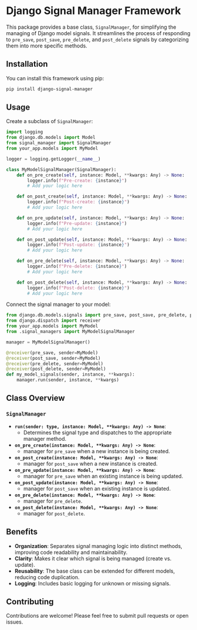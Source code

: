 # Django Signal Manager Framework

This package provides a base class, `SignalManager`, for simplifying the managing of Django model signals. It streamlines the process of responding to `pre_save`, `post_save`, `pre_delete`, and `post_delete` signals by categorizing them into more specific methods.

## Installation

You can install this framework using pip:

```bash
pip install django-signal-manager
```

## Usage

Create a subclass of `SignalManager`:

```python
import logging
from django.db.models import Model
from signal_manager import SignalManager
from your_app.models import MyModel

logger = logging.getLogger(__name__)

class MyModelSignalManager(SignalManager):
    def on_pre_create(self, instance: Model, **kwargs: Any) -> None:
        logger.info(f"Pre-create: {instance}")
        # Add your logic here

    def on_post_create(self, instance: Model, **kwargs: Any) -> None:
        logger.info(f"Post-create: {instance}")
        # Add your logic here

    def on_pre_update(self, instance: Model, **kwargs: Any) -> None:
        logger.info(f"Pre-update: {instance}")
        # Add your logic here

    def on_post_update(self, instance: Model, **kwargs: Any) -> None:
        logger.info(f"Post-update: {instance}")
        # Add your logic here

    def on_pre_delete(self, instance: Model, **kwargs: Any) -> None:
        logger.info(f"Pre-delete: {instance}")
        # Add your logic here

    def on_post_delete(self, instance: Model, **kwargs: Any) -> None:
        logger.info(f"Post-delete: {instance}")
        # Add your logic here
```

Connect the signal manager to your model:

```python
from django.db.models.signals import pre_save, post_save, pre_delete, post_delete
from django.dispatch import receiver
from your_app.models import MyModel
from .signal_managers import MyModelSignalManager

manager = MyModelSignalManager()

@receiver(pre_save, sender=MyModel)
@receiver(post_save, sender=MyModel)
@receiver(pre_delete, sender=MyModel)
@receiver(post_delete, sender=MyModel)
def my_model_signals(sender, instance, **kwargs):
    manager.run(sender, instance, **kwargs)
```

## Class Overview

### `SignalManager`

- **`run(sender: type, instance: Model, **kwargs: Any) -> None`**: 
  - Determines the signal type and dispatches to the appropriate manager method.
- **`on_pre_create(instance: Model, **kwargs: Any) -> None`**: 
  - manager for `pre_save` when a new instance is being created.
- **`on_post_create(instance: Model, **kwargs: Any) -> None`**: 
  - manager for `post_save` when a new instance is created.
- **`on_pre_update(instance: Model, **kwargs: Any) -> None`**: 
  - manager for `pre_save` when an existing instance is being updated.
- **`on_post_update(instance: Model, **kwargs: Any) -> None`**: 
  - manager for `post_save` when an existing instance is updated.
- **`on_pre_delete(instance: Model, **kwargs: Any) -> None`**: 
  - manager for `pre_delete`.
- **`on_post_delete(instance: Model, **kwargs: Any) -> None`**: 
  - manager for `post_delete`.

## Benefits

- **Organization**: Separates signal managing logic into distinct methods, improving code readability and maintainability.
- **Clarity**: Makes it clear which signal is being managed (create vs. update).
- **Reusability**: The base class can be extended for different models, reducing code duplication.
- **Logging**: Includes basic logging for unknown or missing signals.

## Contributing

Contributions are welcome! Please feel free to submit pull requests or open issues.